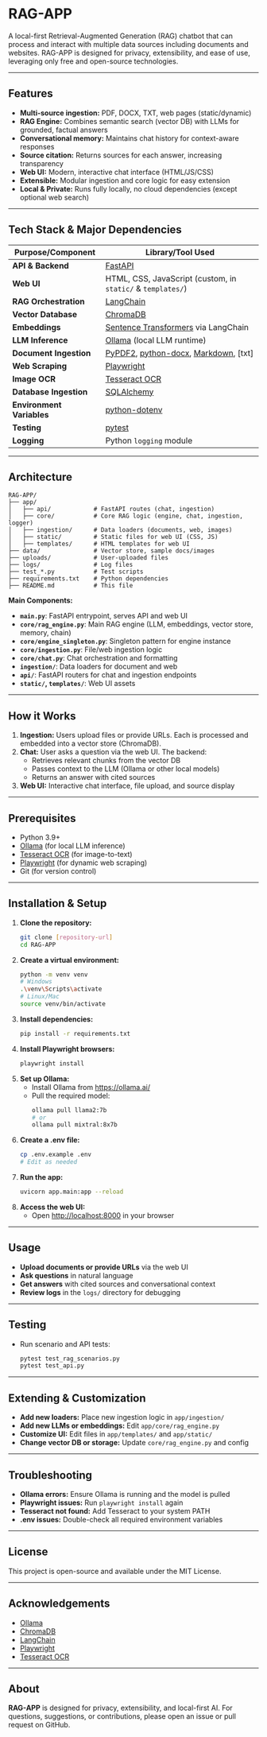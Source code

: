# RAG-APP

A local-first Retrieval-Augmented Generation (RAG) chatbot that can process and interact with multiple data sources including documents and websites. RAG-APP is designed for privacy, extensibility, and ease of use, leveraging only free and open-source technologies.

---

## Features

- **Multi-source ingestion:** PDF, DOCX, TXT, web pages (static/dynamic)
- **RAG Engine:** Combines semantic search (vector DB) with LLMs for grounded, factual answers
- **Conversational memory:** Maintains chat history for context-aware responses
- **Source citation:** Returns sources for each answer, increasing transparency
- **Web UI:** Modern, interactive chat interface (HTML/JS/CSS)
- **Extensible:** Modular ingestion and core logic for easy extension
- **Local & Private:** Runs fully locally, no cloud dependencies (except optional web search)

---

## Tech Stack & Major Dependencies

| Purpose/Component         | Library/Tool Used                                      |
|--------------------------|--------------------------------------------------------|
| **API & Backend**        | [FastAPI](https://fastapi.tiangolo.com/)               |
| **Web UI**               | HTML, CSS, JavaScript (custom, in `static/` & `templates/`) |
| **RAG Orchestration**    | [LangChain](https://www.langchain.com/)                |
| **Vector Database**      | [ChromaDB](https://www.trychroma.com/)                 |
| **Embeddings**           | [Sentence Transformers](https://www.sbert.net/) via LangChain |
| **LLM Inference**        | [Ollama](https://ollama.ai/) (local LLM runtime)       |
| **Document Ingestion**   | [PyPDF2](https://pypi.org/project/PyPDF2/), [python-docx](https://python-docx.readthedocs.io/), [Markdown](https://python-markdown.github.io/), [txt] |
| **Web Scraping**         | [Playwright](https://playwright.dev/python/)           |
| **Image OCR**            | [Tesseract OCR](https://github.com/tesseract-ocr/tesseract) |
| **Database Ingestion**   | [SQLAlchemy](https://www.sqlalchemy.org/)    |
| **Environment Variables**| [python-dotenv](https://pypi.org/project/python-dotenv/) |
| **Testing**              | [pytest](https://docs.pytest.org/)                     |
| **Logging**              | Python `logging` module                                |

---

## Architecture

```
RAG-APP/
├── app/
│   ├── api/            # FastAPI routes (chat, ingestion)
│   ├── core/           # Core RAG logic (engine, chat, ingestion, logger)
│   ├── ingestion/      # Data loaders (documents, web, images)
│   ├── static/         # Static files for web UI (CSS, JS)
│   ├── templates/      # HTML templates for web UI
├── data/               # Vector store, sample docs/images
├── uploads/            # User-uploaded files
├── logs/               # Log files
├── test_*.py           # Test scripts
├── requirements.txt    # Python dependencies
├── README.md           # This file
```

**Main Components:**
- **`main.py`**: FastAPI entrypoint, serves API and web UI
- **`core/rag_engine.py`**: Main RAG engine (LLM, embeddings, vector store, memory, chain)
- **`core/engine_singleton.py`**: Singleton pattern for engine instance
- **`core/ingestion.py`**: File/web ingestion logic
- **`core/chat.py`**: Chat orchestration and formatting
- **`ingestion/`**: Data loaders for document and web
- **`api/`**: FastAPI routers for chat and ingestion endpoints
- **`static/`, `templates/`**: Web UI assets

---

## How it Works

1. **Ingestion:** Users upload files or provide URLs. Each is processed and embedded into a vector store (ChromaDB).
2. **Chat:** User asks a question via the web UI. The backend:
   - Retrieves relevant chunks from the vector DB
   - Passes context to the LLM (Ollama or other local models)
   - Returns an answer with cited sources
3. **Web UI:** Interactive chat interface, file upload, and source display

---

## Prerequisites

- Python 3.9+
- [Ollama](https://ollama.ai/) (for local LLM inference)
- [Tesseract OCR](https://github.com/UB-Mannheim/tesseract/wiki) (for image-to-text)
- [Playwright](https://playwright.dev/python/) (for dynamic web scraping)
- Git (for version control)

---

## Installation & Setup

1. **Clone the repository:**
   ```bash
   git clone [repository-url]
   cd RAG-APP
   ```
2. **Create a virtual environment:**
   ```bash
   python -m venv venv
   # Windows
   .\venv\Scripts\activate
   # Linux/Mac
   source venv/bin/activate
   ```
3. **Install dependencies:**
   ```bash
   pip install -r requirements.txt
   ```
4. **Install Playwright browsers:**
   ```bash
   playwright install
   ```
5. **Set up Ollama:**
   - Install Ollama from https://ollama.ai/
   - Pull the required model:
     ```bash
     ollama pull llama2:7b
     # or
     ollama pull mixtral:8x7b
     ```
6. **Create a .env file:**
   ```bash
   cp .env.example .env
   # Edit as needed
   ```
7. **Run the app:**
   ```bash
   uvicorn app.main:app --reload
   ```
8. **Access the web UI:**
   - Open [http://localhost:8000](http://localhost:8000) in your browser

---

## Usage

- **Upload documents or provide URLs** via the web UI
- **Ask questions** in natural language
- **Get answers** with cited sources and conversational context
- **Review logs** in the `logs/` directory for debugging

---

## Testing

- Run scenario and API tests:
  ```bash
  pytest test_rag_scenarios.py
  pytest test_api.py
  ```

---

## Extending & Customization

- **Add new loaders:** Place new ingestion logic in `app/ingestion/`
- **Add new LLMs or embeddings:** Edit `app/core/rag_engine.py`
- **Customize UI:** Edit files in `app/templates/` and `app/static/`
- **Change vector DB or storage:** Update `core/rag_engine.py` and config

---

## Troubleshooting

- **Ollama errors:** Ensure Ollama is running and the model is pulled
- **Playwright issues:** Run `playwright install` again
- **Tesseract not found:** Add Tesseract to your system PATH
- **.env issues:** Double-check all required environment variables

---

## License

This project is open-source and available under the MIT License.

---

## Acknowledgements

- [Ollama](https://ollama.ai/)
- [ChromaDB](https://www.trychroma.com/)
- [LangChain](https://www.langchain.com/)
- [Playwright](https://playwright.dev/)
- [Tesseract OCR](https://github.com/tesseract-ocr/tesseract)

---

## About

**RAG-APP** is designed for privacy, extensibility, and local-first AI. For questions, suggestions, or contributions, please open an issue or pull request on GitHub. 
